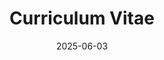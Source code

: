 ---
title: "Curriculum Vitae"
date: 2025-06-03
type: landing           # theme choices: landing / resume / resume-pro
sections:
  - block: resume-biography
    content:
      # "username" 要跟 content/authors 下的資料夾名稱相同
      username: admin
  - block: resume-experience
    content:
      username: admin
    design:
      # 是否先顯示 Education，再顯示 Experience？false 表示 Experience 先
      is_education_first: false
      # Hugo 可解析的日期格式（展示在區塊標題旁），例如 "January 2006"
      date_format: "January 2006"
  - block: resume-skills
    content:
      title: "Skills & Hobbies"
      username: admin
    design:
      # 是否要顯示技能的百分比例條 (如果您在作者檔案中寫了“percent”欄位)
      show_skill_percentage: false
  - block: resume-awards
    content:
      title: "Awards"
      username: admin
  - block: resume-languages
    content:
      title: "Languages"
      username: admin
    design:
      show_language_percentage: false
---